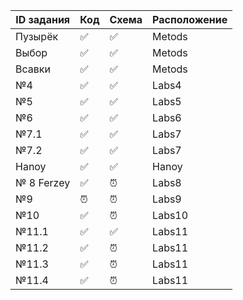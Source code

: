 
|  ID задания  | Код  | Схема   | Расположение  |
|--------------|------|---------|---------------|
|Пузырёк|  &#9989; |  &#9989; |Metods|
|Выбор|  &#9989; |  &#9989; |Metods|
|Всавки|  &#9989; |  &#9989; |Metods|
| №4           |&#9989;| &#9989;| Labs4 |
| №5           |  &#9989; |  &#9989;   | Labs5 |
| №6           |  &#9989;  |  &#9989;  | Labs6|
| №7.1        |   &#9989;  |  &#9989;  | Labs7 |
| №7.2        |    &#9989;  |   &#9989;|  Labs7 |
| Hanoy| &#9989;| &#9989;| Hanoy|
| № 8 Ferzey        |      &#9989; |    &#9200;  | Labs8  |
| №9          | &#9200;  |    &#9200;  | Labs9   |
| №10         |     &#9989; |   &#9200;  | Labs10 |
| №11.1        |  &#9989; | &#9989;  | Labs11 |
| №11.2        |  &#9989; |  &#9200;  | Labs11 |
| №11.3       |  &#9989;  |   &#9200; | Labs11 |
| №11.4      |   &#9989; |  &#9200; | Labs11 |


